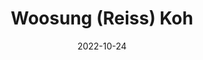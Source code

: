 ---
# Leave the homepage title empty to use the site title
title: "Woosung (Reiss) Koh"
date: 2022-10-24
type: landing

design:
  # Default section spacing
  spacing: "6rem"

sections:
  - block: resume-biography-3
    content:
      # Choose a user profile to display (a folder name within `content/authors/`)
      username: admin
      text: ""
      # Show a call-to-action button under your biography? (optional)
    design:
      css_class: dark
      background:
        color: black
        image:
          # Add your image background to `assets/media/`.
          filename: 
          filters:
            brightness: 1.0
          size: cover
          position: center
          parallax: false
  - block: collection
    content:
      title: 📚 Publications
      text: "*First Author(s), ^Advisor(s)"
      filters:
        folders:
          - publication
        exclude_featured: false
    design:
      view: citation
  # - block: markdown
  #   content:
  #     title: '🌟 Why I Do Research'
  #     subtitle: ''
  #     text: |-
  #       Numerous experiences inspire me to do research. Here are two representative examples.

  #       **(1)** Out of the blue, at the beginning of the COVID-19 pandemic, I began suffering from chronic orofacial pain. It was excruciating pain, 24/7. I had to go to the emergency room twice and faced significant physio-psychological challenges. Despite consulting multiple major institutions and clinical departments, I was unable to receive a definitive diagnosis. 
        
  #       Naturally, I took matters into my own hands—I read numerous research papers and other online resources to try to find a diagnosis, while continuing to search for clinicians who could help me. Eventually, through numerous interventions, my chronic pain was (mostly) resolved after 1.5 years. I am happy to share that I now have it completely under control. In addition, most of my pain-induced psychological challenges have been fully resolved, and I believe I am now arguably healthier than ever before. 
        
  #       Through this journey, I came to realize that my well-being—and that of others—rests on the shoulders of technological advancement. I believe I wouldn’t be where I am today without the support of science and society, and it is my responsibility to give back what I have received.

  #       **(2)** During my mandatory national service (which lasted 21 months), I had the pleasure of working at a social welfare center. This period significantly overlapped with the chronic pain I described in **(1)**. Some of my time was spent with marginalized elderly individuals and those with physical or cognitive disabilities, but most of it was dedicated to working with primary school children.

  #       Among these children, there was one girl who had a developmental disability. Unfortunately, she struggled to socialize with her neurotypical peers and was sometimes excluded. Despite the senior caregivers’ best efforts, she continued to face difficulties thriving in that environment. Eventually, she transferred to a more specialized facility, though she would occasionally visit us.

  #       This experience of feeling helpless while caring for underprivileged individuals and groups inspires me to find ways to enrich and empower the lives of others. I believe that advancing science is one of the best ways I can make a meaningful, positive impact. I hope to see a future where humanity’s progress fosters wide-spread inclusiveness.
  #   design:
  #     columns: '1'
---
